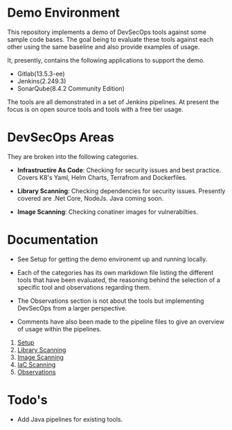 # Demo Environment
This repository implements a demo of DevSecOps tools against some sample code bases. The goal being to evaluate these tools against each other using the same baseline and also provide examples of usage. 

It, presently, contains the following applications to support the demo. 

* Gitlab(13.5.3-ee)
* Jenkins(2.249.3)
* SonarQube(8.4.2 Community Edition)

The tools are all demonstrated in a set of Jenkins pipelines. At present the focus is on open source tools and tools with a free tier usage.
# DevSecOps Areas
They are broken into the following categories.

* **Infrastructire As Code**: Checking for security issues and best practice. Covers K8's Yaml, Helm Charts, Terrafrom and Dockerfiles.

* **Library Scanning**: Checking dependencies for security issues. Presently covered are .Net Core, NodeJs. Java coming soon.

* **Image Scanning**: Checking conatiner images for vulnerabilties.

# Documentation
* See Setup for getting the demo environemt up and running locally.

* Each of the categories has its own markdown file listing the different tools that have been evaluated, the reasoning behind the selection of a specific tool and observations regarding them. 

* The Observations section is not about the tools but implementing DevSecOps from a larger perspective.

* Comments have also been made to the pipeline files to give an overview of usage within the pipelines.

1. [Setup](docs/setup.md)
2. [Library Scanning](docs/lib-scaning.md)
3. [Image Scanning](docs/container-scanning.md)
4. [IaC Scanning](docs/iac-scanning.md)
5. [Observations](docs/observations.md)
# Todo's
* Add Java pipelines for existing tools.

